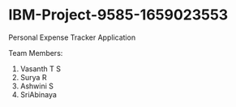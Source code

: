 # IBM-Project-9585-1659023553
Personal Expense Tracker Application

Team Members: 
1. Vasanth T S
2. Surya R
3. Ashwini S
4. SriAbinaya 
